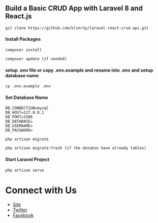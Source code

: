 ## Build a Basic CRUD App with Laravel 8 and React.js

```
git clone https://github.com/klvnr3y/laravel-react-crud-api.git
```

#### Install Packages

```
composer install
```

```
composer update (if needed)
```

#### setup .env file or copy .env.example and rename into .env and setup database name

```
cp .env.example .env
```

#### Set Database Name

```
DB_CONNECTION=mysql
DB_HOST=127.0.0.1
DB_PORT=3306
DB_DATABASE=
DB_USERNAME=
DB_PASSWORD=
```

```
php artisan migrate

```

```
php artisan migrate:fresh (if the databse have already tables)
```

#### Start Laravel Project

```
php artisan serve
```

# Connect with Us

-   [Site](https://techvblogs.com/?ref=githubrepo)
-   [Twitter](https://twitter.com/techvblogs)
-   [Facebook](https://facebook.com/techvblogs)

